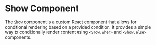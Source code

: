 # Show Component

The `Show` component is a custom React component that allows for conditional rendering based on a provided condition. It provides a simple way to conditionally render content using `<Show.when>` and `<Show.else>` components.
